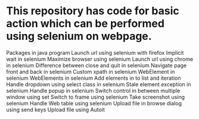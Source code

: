 # This repository has code for basic action which can be performed using selenium on webpage.

Packages in java program
Launch url using selenium with firefox
Implicit wait in selenium
Maximize browser using selenium
Launch url using chrome in selenium
Difference between close and quit in selenium
Navigate page front and back in selenium
Custom xpath in selenium
WebElement in selenium
WebElements in selenium
Add elements in to list and iteration
Handle dropdown using select class in selenium
Stale element exception in selenium
Handle popup in selenium
Switch control in between multiple window using set
Switch to frame using selenium
Take screenshot using selenium
Handle Web table using selenium
Upload file in browse dialog using send keys
Upload file using Autoit
